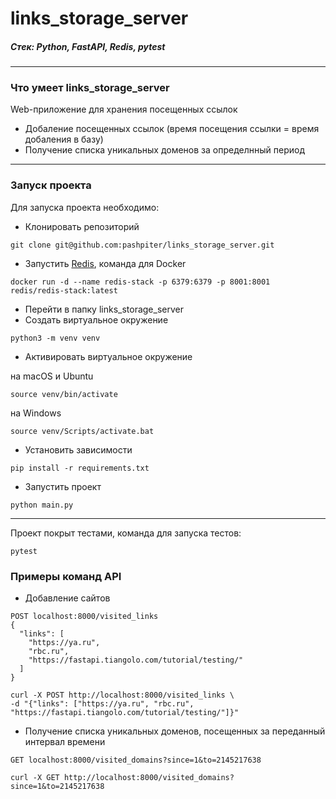 # links_storage_server

##### Стек: Python, FastAPI, Redis, pytest
***

### Что умеет links_storage_server
Web-приложение для хранения посещенных ссылок

* Добаление посещенных ссылок (время посещения ссылки = время добаления в базу)
* Получение списка уникальных доменов за определнный период

***
### Запуск проекта

Для запуска проекта необходимо: 
* Клонировать репозиторий
```
git clone git@github.com:pashpiter/links_storage_server.git
```
* Запустить [Redis](https://redis.io/docs/getting-started/), команда для Docker
```
docker run -d --name redis-stack -p 6379:6379 -p 8001:8001 redis/redis-stack:latest
```
* Перейти в папку links_storage_server
* Создать виртуальное окружение
```
python3 -m venv venv
```
* Активировать виртуальное окружение

на macOS и Ubuntu
```
source venv/bin/activate
```
на Windows
```
source venv/Scripts/activate.bat
```
* Установить зависимости
```
pip install -r requirements.txt
```
* Запустить проект
```
python main.py
```
***
Проект покрыт тестами, команда для запуска тестов:
```
pytest
```

### Примеры команд API

* Добавление сайтов 
```
POST localhost:8000/visited_links
{
  "links": [
    "https://ya.ru",
    "rbc.ru",
    "https://fastapi.tiangolo.com/tutorial/testing/"
  ]
}
```
```
curl -X POST http://localhost:8000/visited_links \
-d "{"links": ["https://ya.ru", "rbc.ru", "https://fastapi.tiangolo.com/tutorial/testing/"]}"
```

* Получение списка уникальных доменов, посещенных за переданный интервал времени
```
GET localhost:8000/visited_domains?since=1&to=2145217638
```
```
curl -X GET http://localhost:8000/visited_domains?since=1&to=2145217638
```

